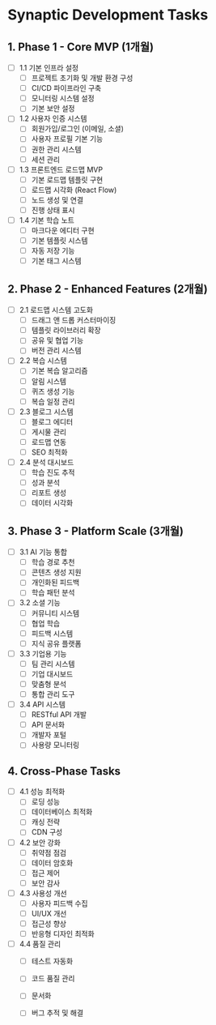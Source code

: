 # Synaptic Development Tasks

## 1. Phase 1 - Core MVP (1개월)
- [ ] 1.1 기본 인프라 설정
  - [ ] 프로젝트 초기화 및 개발 환경 구성
  - [ ] CI/CD 파이프라인 구축
  - [ ] 모니터링 시스템 설정
  - [ ] 기본 보안 설정

- [ ] 1.2 사용자 인증 시스템
  - [ ] 회원가입/로그인 (이메일, 소셜)
  - [ ] 사용자 프로필 기본 기능
  - [ ] 권한 관리 시스템
  - [ ] 세션 관리

- [ ] 1.3 프론트엔드 로드맵 MVP
  - [ ] 기본 로드맵 템플릿 구현
  - [ ] 로드맵 시각화 (React Flow)
  - [ ] 노드 생성 및 연결
  - [ ] 진행 상태 표시

- [ ] 1.4 기본 학습 노트
  - [ ] 마크다운 에디터 구현
  - [ ] 기본 템플릿 시스템
  - [ ] 자동 저장 기능
  - [ ] 기본 태그 시스템

## 2. Phase 2 - Enhanced Features (2개월)
- [ ] 2.1 로드맵 시스템 고도화
  - [ ] 드래그 앤 드롭 커스터마이징
  - [ ] 템플릿 라이브러리 확장
  - [ ] 공유 및 협업 기능
  - [ ] 버전 관리 시스템

- [ ] 2.2 복습 시스템
  - [ ] 기본 복습 알고리즘
  - [ ] 알림 시스템
  - [ ] 퀴즈 생성 기능
  - [ ] 복습 일정 관리

- [ ] 2.3 블로그 시스템
  - [ ] 블로그 에디터
  - [ ] 게시물 관리
  - [ ] 로드맵 연동
  - [ ] SEO 최적화

- [ ] 2.4 분석 대시보드
  - [ ] 학습 진도 추적
  - [ ] 성과 분석
  - [ ] 리포트 생성
  - [ ] 데이터 시각화

## 3. Phase 3 - Platform Scale (3개월)
- [ ] 3.1 AI 기능 통합
  - [ ] 학습 경로 추천
  - [ ] 콘텐츠 생성 지원
  - [ ] 개인화된 피드백
  - [ ] 학습 패턴 분석

- [ ] 3.2 소셜 기능
  - [ ] 커뮤니티 시스템
  - [ ] 협업 학습
  - [ ] 피드백 시스템
  - [ ] 지식 공유 플랫폼

- [ ] 3.3 기업용 기능
  - [ ] 팀 관리 시스템
  - [ ] 기업 대시보드
  - [ ] 맞춤형 분석
  - [ ] 통합 관리 도구

- [ ] 3.4 API 시스템
  - [ ] RESTful API 개발
  - [ ] API 문서화
  - [ ] 개발자 포털
  - [ ] 사용량 모니터링

## 4. Cross-Phase Tasks
- [ ] 4.1 성능 최적화
  - [ ] 로딩 성능
  - [ ] 데이터베이스 최적화
  - [ ] 캐싱 전략
  - [ ] CDN 구성

- [ ] 4.2 보안 강화
  - [ ] 취약점 점검
  - [ ] 데이터 암호화
  - [ ] 접근 제어
  - [ ] 보안 감사

- [ ] 4.3 사용성 개선
  - [ ] 사용자 피드백 수집
  - [ ] UI/UX 개선
  - [ ] 접근성 향상
  - [ ] 반응형 디자인 최적화

- [ ] 4.4 품질 관리
  - [ ] 테스트 자동화
  - [ ] 코드 품질 관리
  - [ ] 문서화
  - [ ] 버그 추적 및 해결

